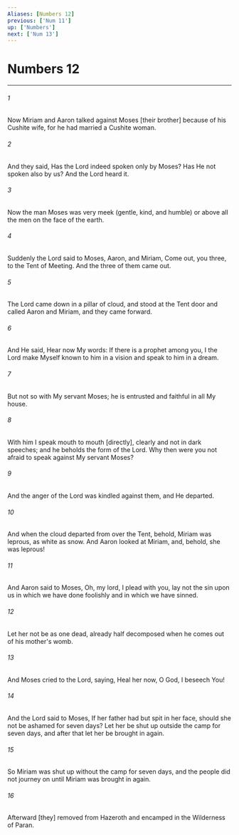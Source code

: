 ```yaml
---
Aliases: [Numbers 12]
previous: ['Num 11']
up: ['Numbers']
next: ['Num 13']
---
```

# Numbers 12

***














###### 1 






Now Miriam and Aaron talked against Moses [their brother] because of his Cushite wife, for he had married a Cushite woman. 













###### 2 






And they said, Has the Lord indeed spoken only by Moses? Has He not spoken also by us? And the Lord heard it. 













###### 3 






Now the man Moses was very meek (gentle, kind, and humble) or above all the men on the face of the earth. 













###### 4 






Suddenly the Lord said to Moses, Aaron, and Miriam, Come out, you three, to the Tent of Meeting. And the three of them came out. 













###### 5 






The Lord came down in a pillar of cloud, and stood at the Tent door and called Aaron and Miriam, and they came forward. 













###### 6 






And He said, Hear now My words: If there is a prophet among you, I the Lord make Myself known to him in a vision and speak to him in a dream. 













###### 7 






But not so with My servant Moses; he is entrusted and faithful in all My house. 













###### 8 






With him I speak mouth to mouth [directly], clearly and not in dark speeches; and he beholds the form of the Lord. Why then were you not afraid to speak against My servant Moses? 













###### 9 






And the anger of the Lord was kindled against them, and He departed. 













###### 10 






And when the cloud departed from over the Tent, behold, Miriam was leprous, as white as snow. And Aaron looked at Miriam, and, behold, she was leprous! 













###### 11 






And Aaron said to Moses, Oh, my lord, I plead with you, lay not the sin upon us in which we have done foolishly and in which we have sinned. 













###### 12 






Let her not be as one dead, already half decomposed when he comes out of his mother's womb. 













###### 13 






And Moses cried to the Lord, saying, Heal her now, O God, I beseech You! 













###### 14 






And the Lord said to Moses, If her father had but spit in her face, should she not be ashamed for seven days? Let her be shut up outside the camp for seven days, and after that let her be brought in again. 













###### 15 






So Miriam was shut up without the camp for seven days, and the people did not journey on until Miriam was brought in again. 













###### 16 






Afterward [they] removed from Hazeroth and encamped in the Wilderness of Paran.
